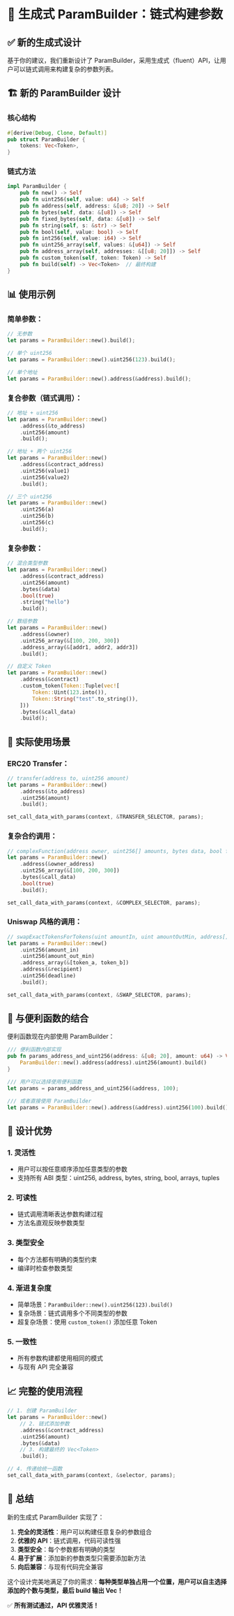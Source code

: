 # 🔧 生成式 ParamBuilder：链式构建参数

## ✅ 新的生成式设计

基于你的建议，我们重新设计了 ParamBuilder，采用生成式（fluent）API，让用户可以链式调用来构建复杂的参数列表。

## 🏗️ 新的 ParamBuilder 设计

### 核心结构
```rust
#[derive(Debug, Clone, Default)]
pub struct ParamBuilder {
    tokens: Vec<Token>,
}
```

### 链式方法
```rust
impl ParamBuilder {
    pub fn new() -> Self
    pub fn uint256(self, value: u64) -> Self
    pub fn address(self, address: &[u8; 20]) -> Self
    pub fn bytes(self, data: &[u8]) -> Self
    pub fn fixed_bytes(self, data: &[u8]) -> Self
    pub fn string(self, s: &str) -> Self
    pub fn bool(self, value: bool) -> Self
    pub fn int256(self, value: i64) -> Self
    pub fn uint256_array(self, values: &[u64]) -> Self
    pub fn address_array(self, addresses: &[[u8; 20]]) -> Self
    pub fn custom_token(self, token: Token) -> Self
    pub fn build(self) -> Vec<Token>  // 最终构建
}
```

## 📊 使用示例

### 简单参数：
```rust
// 无参数
let params = ParamBuilder::new().build();

// 单个 uint256
let params = ParamBuilder::new().uint256(123).build();

// 单个地址
let params = ParamBuilder::new().address(&address).build();
```

### 复合参数（链式调用）：
```rust
// 地址 + uint256
let params = ParamBuilder::new()
    .address(&to_address)
    .uint256(amount)
    .build();

// 地址 + 两个 uint256
let params = ParamBuilder::new()
    .address(&contract_address)
    .uint256(value1)
    .uint256(value2)
    .build();

// 三个 uint256
let params = ParamBuilder::new()
    .uint256(a)
    .uint256(b)
    .uint256(c)
    .build();
```

### 复杂参数：
```rust
// 混合类型参数
let params = ParamBuilder::new()
    .address(&contract_address)
    .uint256(amount)
    .bytes(&data)
    .bool(true)
    .string("hello")
    .build();

// 数组参数
let params = ParamBuilder::new()
    .address(&owner)
    .uint256_array(&[100, 200, 300])
    .address_array(&[addr1, addr2, addr3])
    .build();

// 自定义 Token
let params = ParamBuilder::new()
    .address(&contract)
    .custom_token(Token::Tuple(vec![
        Token::Uint(123.into()),
        Token::String("test".to_string()),
    ]))
    .bytes(&call_data)
    .build();
```

## 🎯 实际使用场景

### ERC20 Transfer：
```rust
// transfer(address to, uint256 amount)
let params = ParamBuilder::new()
    .address(&to_address)
    .uint256(amount)
    .build();

set_call_data_with_params(context, &TRANSFER_SELECTOR, params);
```

### 复杂合约调用：
```rust
// complexFunction(address owner, uint256[] amounts, bytes data, bool flag)
let params = ParamBuilder::new()
    .address(&owner_address)
    .uint256_array(&[100, 200, 300])
    .bytes(&call_data)
    .bool(true)
    .build();

set_call_data_with_params(context, &COMPLEX_SELECTOR, params);
```

### Uniswap 风格的调用：
```rust
// swapExactTokensForTokens(uint amountIn, uint amountOutMin, address[] path, address to, uint deadline)
let params = ParamBuilder::new()
    .uint256(amount_in)
    .uint256(amount_out_min)
    .address_array(&[token_a, token_b])
    .address(&recipient)
    .uint256(deadline)
    .build();

set_call_data_with_params(context, &SWAP_SELECTOR, params);
```

## 🔄 与便利函数的结合

便利函数现在内部使用 ParamBuilder：

```rust
/// 便利函数内部实现
pub fn params_address_and_uint256(address: &[u8; 20], amount: u64) -> Vec<Token> {
    ParamBuilder::new().address(address).uint256(amount).build()
}

/// 用户可以选择使用便利函数
let params = params_address_and_uint256(&address, 100);

/// 或者直接使用 ParamBuilder
let params = ParamBuilder::new().address(&address).uint256(100).build();
```

## 🎯 设计优势

### 1. **灵活性**
- 用户可以按任意顺序添加任意类型的参数
- 支持所有 ABI 类型：uint256, address, bytes, string, bool, arrays, tuples

### 2. **可读性**
- 链式调用清晰表达参数构建过程
- 方法名直观反映参数类型

### 3. **类型安全**
- 每个方法都有明确的类型约束
- 编译时检查参数类型

### 4. **渐进复杂度**
- 简单场景：`ParamBuilder::new().uint256(123).build()`
- 复杂场景：链式调用多个不同类型的参数
- 超复杂场景：使用 `custom_token()` 添加任意 Token

### 5. **一致性**
- 所有参数构建都使用相同的模式
- 与现有 API 完全兼容

## 📈 完整的使用流程

```rust
// 1. 创建 ParamBuilder
let params = ParamBuilder::new()
    // 2. 链式添加参数
    .address(&contract_address)
    .uint256(amount)
    .bytes(&data)
    // 3. 构建最终的 Vec<Token>
    .build();

// 4. 传递给统一函数
set_call_data_with_params(context, &selector, params);
```

## 📝 总结

新的生成式 ParamBuilder 实现了：

1. **完全的灵活性**：用户可以构建任意复杂的参数组合
2. **优雅的 API**：链式调用，代码可读性强
3. **类型安全**：每个参数都有明确的类型
4. **易于扩展**：添加新的参数类型只需要添加新方法
5. **向后兼容**：与现有代码完全兼容

这个设计完美地满足了你的需求：**每种类型单独占用一个位置，用户可以自主选择添加的个数与类型，最后 build 输出 Vec<Token>！**

✅ **所有测试通过，API 优雅灵活！**